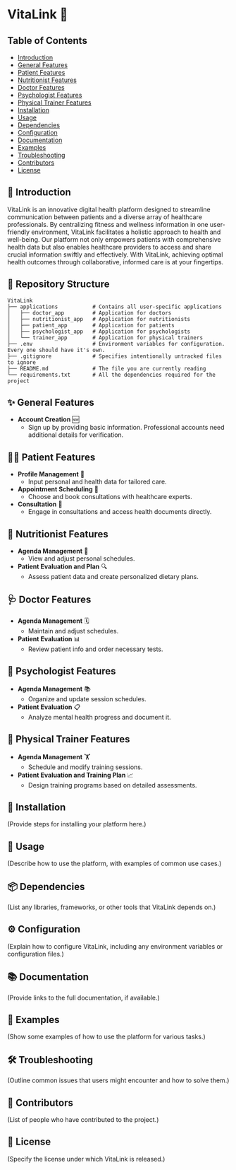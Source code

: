# VitaLink 🌱

## Table of Contents

- [Introduction](#-introduction)
- [General Features](#-general-features)
- [Patient Features](#-patient-features)
- [Nutritionist Features](#-nutritionist-features)
- [Doctor Features](#-doctor-features)
- [Psychologist Features](#-psychologist-features)
- [Physical Trainer Features](#-physical-trainer-features)
- [Installation](#-installation)
- [Usage](#-usage)
- [Dependencies](#-dependencies)
- [Configuration](#-configuration)
- [Documentation](#-documentation)
- [Examples](#-examples)
- [Troubleshooting](#-troubleshooting)
- [Contributors](#-contributors)
- [License](#-license)

## 🌟 Introduction

VitaLink is an innovative digital health platform designed to streamline communication between patients and a diverse array of healthcare professionals. By centralizing fitness and wellness information in one user-friendly environment, VitaLink facilitates a holistic approach to health and well-being. Our platform not only empowers patients with comprehensive health data but also enables healthcare providers to access and share crucial information swiftly and effectively. With VitaLink, achieving optimal health outcomes through collaborative, informed care is at your fingertips.

## 📁 Repository Structure

```plaintext
VitaLink
├── applications           # Contains all user-specific applications
│   ├── doctor_app         # Application for doctors
│   ├── nutritionist_app   # Application for nutritionists
│   ├── patient_app        # Application for patients
│   ├── psychologist_app   # Application for psychologists
│   └── trainer_app        # Application for physical trainers
├── .env                   # Environment variables for configuration. Every one should have it's own.
├── .gitignore             # Specifies intentionally untracked files to ignore
├── README.md              # The file you are currently reading
└── requirements.txt       # All the dependencies required for the project
```

## ✨ General Features

- **Account Creation** 🆕
  - Sign up by providing basic information. Professional accounts need additional details for verification.

## 🚶‍♂️ Patient Features

- **Profile Management** 📝
  - Input personal and health data for tailored care.
- **Appointment Scheduling** 📅
  - Choose and book consultations with healthcare experts.
- **Consultation** 💬
  - Engage in consultations and access health documents directly.

## 🍏 Nutritionist Features

- **Agenda Management** 📆
  - View and adjust personal schedules.
- **Patient Evaluation and Plan** 🔍
  - Assess patient data and create personalized dietary plans.

## 🩺 Doctor Features

- **Agenda Management** 🗓️
  - Maintain and adjust schedules.
- **Patient Evaluation** 📊
  - Review patient info and order necessary tests.

## 🧠 Psychologist Features

- **Agenda Management** 📚
  - Organize and update session schedules.
- **Patient Evaluation** 📋
  - Analyze mental health progress and document it.

## 💪 Physical Trainer Features

- **Agenda Management** 🏋️
  - Schedule and modify training sessions.
- **Patient Evaluation and Training Plan** 📈
  - Design training programs based on detailed assessments.

## 🔧 Installation

(Provide steps for installing your platform here.)

## 📖 Usage

(Describe how to use the platform, with examples of common use cases.)

## 📦 Dependencies

(List any libraries, frameworks, or other tools that VitaLink depends on.)

## ⚙️ Configuration

(Explain how to configure VitaLink, including any environment variables or configuration files.)

## 📚 Documentation

(Provide links to the full documentation, if available.)

## 🌟 Examples

(Show some examples of how to use the platform for various tasks.)

## 🛠 Troubleshooting

(Outline common issues that users might encounter and how to solve them.)

## 👥 Contributors

(List of people who have contributed to the project.)

## 📄 License

(Specify the license under which VitaLink is released.)